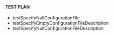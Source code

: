 #### TEST PLAN

- testSpecifyNullConfigurationFile
- testSpecifyEmptyConfigurationFileDescription
- testSpecifyNullConfigurationFileDescription
